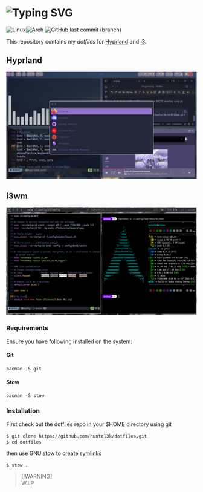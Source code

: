 # ![Typing SVG](https://readme-typing-svg.herokuapp.com?font=Iosevka&size=25&pause=1000&color=8F1DA0&center=true&vCenter=true&width=806&height=100&lines=~%2Fdotfiles)

![Linux](https://img.shields.io/badge/Linux-FCC624?style=for-the-badge&logo=linux&logoColor=black)![Arch](https://img.shields.io/badge/Arch%20Linux-1793D1?logo=arch-linux&logoColor=fff&style=for-the-badge)
![GitHub last commit (branch)](https://img.shields.io/github/last-commit/huntel3k/dotfiles/master)

This repository contains my *dotfiles* for [Hyprland](https://hyprland.org) and [i3](https://i3wm.org).

## Hyprland
![Hyprland](./hyprland.png) 
## i3wm
![i3wm](./i3wm.png)


### Requirements

Ensure you have following installed on the system:

#### Git 

```
pacman -S git
```

#### Stow

```
pacman -S stow
```

### Installation

First check out the dotfiles repo in your $HOME directory using git

```console
$ git clone https://github.com/huntel3k/dotfiles.git 
$ cd dotfiles
```

then use GNU stow to create symlinks

```console
$ stow .
```

> [!WARNING]\
> W.I.P


